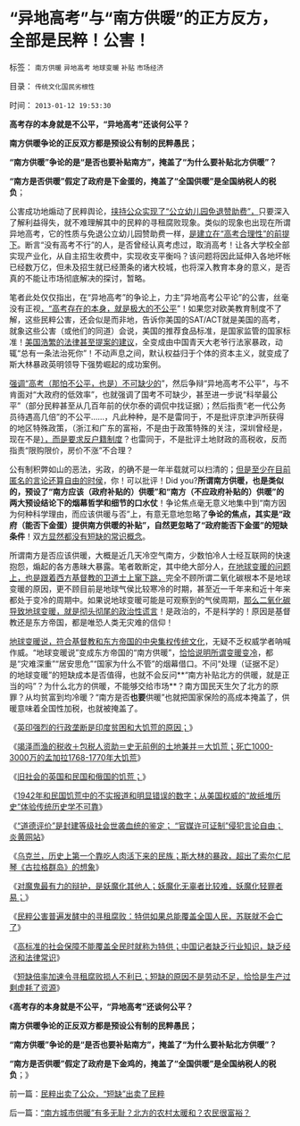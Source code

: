 # “异地高考”与“南方供暖”的正方反方，全部是民粹！公害！

标签： `南方供暖` `异地高考` `地球变暖` `补贴` `市场经济` 

目录： `传统文化国民劣根性`

时间： `2013-01-12 19:53:30`

**高考存的本身就是不公平，“异地高考”还谈何公平？**

**南方供暖争论的正反双方都是预设公有制的民粹愚民；**

**“南方供暖”争论的是“是否也要补贴南方”，掩盖了“为什么要补贴北方供暖”？**

**“南方是否供暖”假定了政府是下金蛋的，掩盖了“全国供暖”是全国纳税人的税负**；

公害成功地煽动了民粹舆论，[挟持公众实现了“公立幼儿园免退赞助费”，](../../../2013/1/7/退还赞助费是民粹的腐败，民粹比贪官恶劣一百倍！.md)只要深入了解利益得失，就不难理解其中的民粹的寻租腐败现象。类似的现象也出现在所谓异地高考，它的性质与免退公立幼儿园赞助费一样，[是建立在“高考合理性”的前提下](../../../2009/12/9/现代科举之高考、国考、公务员和考研.md)。断言“没有高考不行”的人，是否曾经认真考虑过，取消高考！让各大学校全部实现产业化，从自主招生收费中，实现收支平衡吗？该问题将因此延伸入各地坏帐已经数万亿，但未及招生就已经萧条的诸大校城，也将深入教育本身的意义，是否真的不能让市场彻底解决的探讨，暂略。

笔者此处仅仅指出，在“异地高考”的争论上，力主“异地高考公平论”的公害，丝毫没有正视[，“高考存在的本身，就是极大的不公平](../../../2012/5/17/高考国考教育体系培养选拨的不是人才.md)”！如果您对欧美教育制度不了解，这些民粹公害，还会似是而非地，告诉你美国的SAT/ACT就是美国的高考，就象这些公害（或他们的同道）会说，美国的推荐食品标准，是国家监管的国家标准！[美国浩繁的法律甚至提案的建议](%E7%9A%84%E5%B8%9D%E7%8E%8B%E5%BE%8B%E6%B3%95)，全变成由中国青天大老爷行法家暴政，动辄“总有一条法治死你”！不动声息之间，默认权益归于个体的资本主义，就变成了斯大林暴政英明领导下强势崛起的成功案例。

[强调“高考（那怕不公平，也是）不可缺少的](../../../2009/12/10/计划经济重视高教科技产业的反效果.md)”，然后争辩“异地高考不公平”，与不肯面对“大政府的低效率”，也就强调了国考不可缺少，甚至进一步说“科举最公平”（部分民粹甚至从几百年前的伏尔泰的调侃中找证据）；然后指责“老一代公务员待遇高几倍”的不公平……，凡此种种，是不是雷同于，不是批评京津沪所获得的地区特殊政策，（浙江和广东的富裕，不是由于政策特殊的关注，深圳曾经是，现在不是[），而是要求反户籍制度](../../../2012/2/1/剥夺户口背后的税后福利，不如剥离福利背后的政府；.md)？也雷同于，不是批评土地财政的高税收，反而指责“限购限价，房价不涨”不合理？

公有制积弊如山的恶法，劣政，的确不是一年半载就可以扫清的；[但是至少在目前匿名的言论还算自由的时侯](../../../2013/1/1/实名制恶化改革合法性，完全无助于互联网安全.md)，你！可以批评！Did you?**所谓南方供暖，也是类似的，预设了“南方应该（政府补贴的）供暖”和“南方（不应政府补贴的）供暖”的两大预设结论下的烟幕哲学和细节的口水仗**！争论焦点毫无意义地集中到“南方因为何种科学理由，而应该供暖与否”上，有意无意地忽略了**争论的焦点，其实是“政府（能否下金蛋）提供南方供暖的补贴”，自然更忽略了“政府能否下金蛋”的短缺条件**！双[方显然都没有短缺的常识概念](../../../2012/12/8/人性本私亦本恶的强盗本能.md)。

所谓南方是否应该供暖，大概是近几天冷空气南方，少数怕冷人士经互联网的快速抱怨，煽起的各方愚昧大暴露。笔者敢断定，其中绝大部分人，[在地球变暖的问题上，也是跟着西方基督教的卫道士上窜下跳，](../../../2012/5/24/生物能源计划，今天的星球大战.md)完全不顾所谓二氧化碳根本不是地球变暖的原因，更不顾目前是地球气侯比较寒冷的时期，甚至近一千年来和近十年来都处于变冷的周期中。如果说地球变暖可能是可观察到的气侯周期，[那么二氧化碳导致地球变暖，就是彻头彻尾的政治性谎言](../../../2010/5/10/美国科学院255位院士成了理性主义哲学家.md)！是政治的，不是科学的！原因是基督教还是东方帝国，都是唯恐人类无灾难的信仰！

[地球变暖说，符合基督教和东方帝国的中央集权传统文化](../../../2009/12/31/有什么样的文化，就有什么样的国民.md)，无疑不乏权威学者呐喊作威。“地球变暖说”变成东方帝国的“南方供暖”，[恰恰说明所谓变暖变冷](../../../2010/1/6/环保明星连“减排”和“减少污染”都搞混了！.md)，都是“灾难深重”“居安思危”“国家为什么不管”的烟幕借口。不问“处理（证据不足）的地球变暖”的短缺成本是否值得，也就不会反问**“南方补贴北方的供暖，就是正当的吗”？为什么北方的供暖，不能够交给市场**？南方国民天生欠了北方的原罪？从均贫富到均冷暖？“南方是否**也要**供暖”也就把国家保险的高成本掩盖了，供暖意味着全国性加税，也就被掩盖了。

《[英印强烈的行政垄断是印度贫困和大饥荒的原因；](../../../2012/1/21/没有民族主权的独立，就不可能有国家的民主.md)》

《[竭泽而渔的税收＋包税人资助＝史无前例的土地兼并＝大饥荒；死亡1000-3000万的孟加拉1768-1770年大饥荒](../../../2012/1/21/孟加拉1770s大饥荒，当政府致力本身利益最大化.md)》

《[旧社会的英国和民国和俄国的饥荒；](../../../2011/12/23/旧社会的成因，英国和民国和俄国的饥荒.md)》

《[1942年和民国饥荒中的不实报道和明显错误的数字；从美国权威的“故纸堆历史”体验传统历史学不可靠](../../../2013/1/8/是电影，美国人笔下造假的“历史”.md)》

《[“道德评价”是封建等级社会世袭血统的鉴定； “官媒许可证制”侵犯言论自由；炎黄网站](../../../2013/1/11/南都是被删改合法，无关言论自由.md)》

《[乌克兰，历史上第一个靠吃人肉活下来的民族；斯大林的暴政，超出了索尔仁尼琴《古拉格群岛》的想象](../../../2013/1/11/乌克兰大饥荒！第一个被迫吃人肉的民族.md)》

《[对魔鬼最有力的辩护，是妖魔化其他人；妖魔化无辜者比较难，妖魔化轻罪者易；](../../../2013/1/11/对魔鬼最有力的辩护，是妖魔化其他人.md)》

《[民粹公害普遍发酵中的寻租腐败：特供如果总能覆盖全国人民，苏联就不会亡了](../../../2013/1/12/公立幼儿院是“幼教领域的特供”.md)》

《[高标准的社会保障不能覆盖全民时就称为特供；中国记者缺乏行业知识，缺乏经济和法律常识](../../../2013/1/12/民粹公害和记者们，追求国破家亡后的“特供”！.md)》

《[短缺倍率加速令寻租腐败损人不利已；短缺的原因不是劳动不足，恰恰是生产过剩虚耗了资源](../../../2013/1/12/民粹出卖了公众，“短缺”出卖了民粹.md)》

《**高考存的本身就是不公平，“异地高考”还谈何公平？**

**南方供暖争论的正反双方都是预设公有制的民粹愚民；**

**“南方供暖”争论的是“是否也要补贴南方”，掩盖了“为什么要补贴北方供暖”？**

**“南方是否供暖”假定了政府是下金鸡的，掩盖了“全国供暖”是全国纳税人的税负**；》



前一篇：[民粹出卖了公众，“短缺”出卖了民粹](../../../2013/1/12/民粹出卖了公众，“短缺”出卖了民粹.md)

后一篇：[“南方城市供暖”有多无耻？北方的农村太暖和？农民很富裕？](../../../2013/1/13/“南方城市供暖”有多无耻？北方的农村太暖和？农民很富裕？.md)